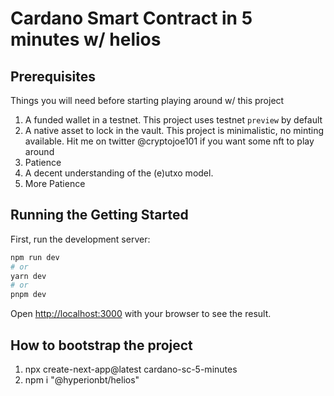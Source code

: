 # Cardano Smart Contract in 5 minutes w/ helios

## Prerequisites

Things you will need before starting playing around w/ this project

1. A funded wallet in a testnet. This project uses testnet `preview` by default
2. A native asset to lock in the vault. This project is minimalistic, no minting available. Hit me on twitter @cryptojoe101 if you want some nft to play around
3. Patience
4. A decent understanding of the (e)utxo model.
5. More Patience

## Running the Getting Started

First, run the development server:

```bash
npm run dev
# or
yarn dev
# or
pnpm dev
```

Open [http://localhost:3000](http://localhost:3000) with your browser to see the result.

## How to bootstrap the project

1. npx create-next-app@latest cardano-sc-5-minutes
2. npm i "@hyperionbt/helios"

